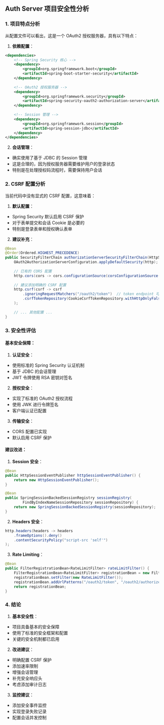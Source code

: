 ## Auth Server 项目安全性分析

### 1. 项目特点分析

从配置文件可以看出，这是一个 OAuth2 授权服务器，具有以下特点：

1. **依赖配置**：
```xml
<dependencies>
    <!-- Spring Security 核心 -->
    <dependency>
        <groupId>org.springframework.boot</groupId>
        <artifactId>spring-boot-starter-security</artifactId>
    </dependency>
    
    <!-- OAuth2 授权服务器 -->
    <dependency>
        <groupId>org.springframework.security</groupId>
        <artifactId>spring-security-oauth2-authorization-server</artifactId>
    </dependency>
    
    <!-- Session 管理 -->
    <dependency>
        <groupId>org.springframework.session</groupId>
        <artifactId>spring-session-jdbc</artifactId>
    </dependency>
</dependencies>
```

2. **会话管理**：
- 确实使用了基于 JDBC 的 Session 管理
- 这是合理的，因为授权服务器需要维护用户的登录状态
- 特别是在处理授权码流程时，需要保持用户会话

### 2. CSRF 配置分析

当前代码中没有显式的 CSRF 配置，这意味着：

1. **默认配置**：
- Spring Security 默认启用 CSRF 保护
- 对于表单提交和会话 Cookie 是必要的
- 特别是登录表单和授权确认表单

2. **建议补充**：
```java
@Bean
@Order(Ordered.HIGHEST_PRECEDENCE)
public SecurityFilterChain authorizationServerSecurityFilterChain(HttpSecurity http) throws Exception {
    OAuth2AuthorizationServerConfiguration.applyDefaultSecurity(http);
    
    // 已有的 CORS 配置
    http.cors(cors -> cors.configurationSource(corsConfigurationSource()));
    
    // 建议添加明确的 CSRF 配置
    http.csrf(csrf -> csrf
        .ignoringRequestMatchers("/oauth2/token")  // token endpoint 可以忽略 CSRF
        .csrfTokenRepository(CookieCsrfTokenRepository.withHttpOnlyFalse())
    );
    
    // ... 其他配置 ...
}
```

### 3. 安全性评估

#### 基本安全保障：

1. **认证安全**：
- 使用标准的 Spring Security 认证机制
- 基于 JDBC 的会话管理
- JWT 令牌使用 RSA 密钥对签名

2. **授权安全**：
- 实现了标准的 OAuth2 授权流程
- 使用 JWK 进行令牌签名
- 客户端认证已配置

3. **传输安全**：
- CORS 配置已实现
- 默认启用 CSRF 保护

#### 建议改进：

1. **Session 安全**：
```java
@Bean
public HttpSessionEventPublisher httpSessionEventPublisher() {
    return new HttpSessionEventPublisher();
}

@Bean
public SpringSessionBackedSessionRegistry sessionRegistry(
        FindByIndexNameSessionRepository sessionRepository) {
    return new SpringSessionBackedSessionRegistry(sessionRepository);
}
```

2. **Headers 安全**：
```java
http.headers(headers -> headers
    .frameOptions().deny()
    .contentSecurityPolicy("script-src 'self'")
);
```

3. **Rate Limiting**：
```java
@Bean
public FilterRegistrationBean<RateLimitFilter> rateLimitFilter() {
    FilterRegistrationBean<RateLimitFilter> registrationBean = new FilterRegistrationBean<>();
    registrationBean.setFilter(new RateLimitFilter());
    registrationBean.addUrlPatterns("/oauth2/token", "/oauth2/authorize");
    return registrationBean;
}
```

### 4. 结论

1. **基本安全性**：
- 项目具备基本的安全保障
- 使用了标准的安全框架和配置
- 关键的安全机制都已启用

2. **改进建议**：
- 明确配置 CSRF 保护
- 添加速率限制
- 增强会话管理
- 补充安全响应头
- 考虑添加审计日志

3. **监控建议**：
- 添加安全事件监控
- 实现登录失败记录
- 配置会话并发控制